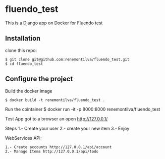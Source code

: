 # fluendo_test

This is a Django app on Docker for Fluendo test 

## Installation

clone this repo:

    $ git clone git@github.com:renemontilva/fluendo_test.git
    $ cd fluendo_test 


## Configure the project

Build the docker image

    $ docker build -t renemontilva/fluendo_test . 

Run the cointainer
    $ docker run -it -p 8000:8000 renemontilva/fluendo_test

Test App
    got to a browser an open http://127.0.0.1/

Steps
   1.- Create your user
   2.- create your new item
   3.- Enjoy

WebServices API:

    1.- Create accounts http://127.0.0.1/api/account
    2.- Manage Items http://127.0.0.1/api/todo

